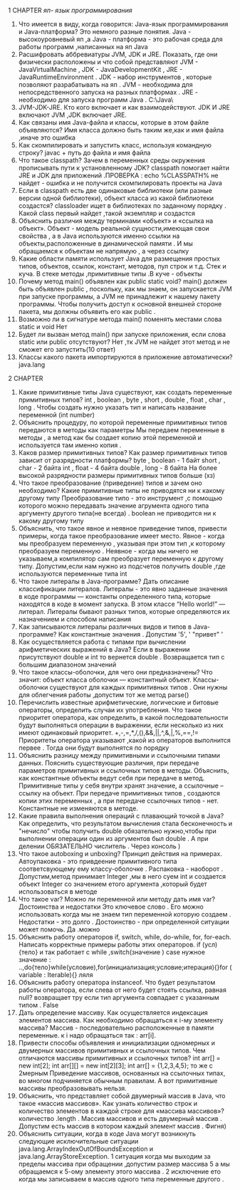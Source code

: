 1 CHAPTER
*яп- язык программирования*
1. Что имеется в виду, когда говорится: Java-язык программирования и Java-платформа?
	Это немного разные понятия. Java - высокоуровневый яп ,а Java - платформа - это рабочая среда для работы программ ,написанных на яп Java
2. Расшифровать аббревиатуры JVM, JDK и JRE. Показать, где они физически расположены и что собой представляют							         	  JVM - JavaVirtualMachine , JDK - JavaDevelopmentKit , JRE - JavaRuntimeEnvironment . JDK - набор инструментов , которые позволяют разрабатывать на яп . JVM - необходима для непосредственного запуска на разных платформах . JRE - необходимо для запуска программ Java . C:\Java\  
3. JVM-JDK-JRE. Кто кого включает и как взаимодействуют. 
    JDK И JRE включают JVM ,JDK включает JRE. 
4.  Как связаны имя Java-файла и классы, которые в этом файле объявляются?
     Имя класса должно быть таким же,как и имя файла ,иначе это ошибка
5. Как скомпилировать и запустить класс, используя командную строку? 
javac + путь до файла и имя файла 
6. Что такое classpath? Зачем в переменных среды окружения прописывать пути к установленному JDK?
    classpath помогает найти JRE и JDK для приложений .ПРОВЕРКА : echo %CLASSPATH%
	не найдет - ошибка и не получится скомпилировать проекты на Java
7. Если в classpath есть две одинаковые библиотеки (или разные версии одной библиотеки), объект класса из какой библиотеки создастся?
   classloader ищет в библиотеках по заданному порядку . Какой class первый найдет ,такой экземпляр и создастся
8. Объяснить различия между терминами «объект» и «ссылка на объект».
    Объект - модель реальной сущности,имеющая свои свойства , а в Java используются именно ссылки на объекты,расположенные в динамической памяти . И мы обращаемся к объектам не напрямую , а через ссылку
9. Какие области памяти использует Java для размещения простых типов, объектов, ссылок, констант, методов, пул строк и т.д.
    Стек и куча. В стеке методы ,примитивные типы .В куче - объекты
10. Почему метод main() объявлен как public static void?
     main() должен быть объявлен public , поскольку, как мы знаем, он запускается JVM при запуске программы, а JVM не принадлежит к нашему пакету программы. Чтобы получить доступ к основной внешней стороне пакета, мы должны объявить его как publiс .
11. Возможно ли в сигнатуре метода main() поменять местами слова static и void
     Нет
12.  Будет ли вызван метод main() при запуске приложения, если слова static или public отсутствуют?
       Нет ,тк JVM не найдет этот метод и не сможет его запустить(10 ответ)
13. Классы какого пакета импортируются в приложение автоматически? 
java.lang

2 CHAPTER

1. Какие примитивные типы Java существуют, как создать переменные примитивных типов?                                                                                      int , boolean , byte , short , double , float , char , long . Чтобы создать нужно указать тип и написать название переменной (int number)
2. Объяснить процедуру, по которой переменные примитивных типов передаются в методы как параметры
    Мы передаем переменные в методы , а метод как бы создает копию этой переменной и используется там именно копия .
3. Каков размер примитивных типов? Как размер примитивных типов зависит от разрядности платформы?
	byte , boolean - 1 байт
	short , char - 2 байта
	int , float - 4 байта 
	double , long - 8 байта
	На более высокой разрядности размеры примитивных типов больше
	(хз)
4. Что такое преобразование (приведение) типов и зачем оно необходимо? Какие примитивные типы не приводятся ни к какому другому типу
	Преобразование типо - это инструмент ,с помощью которого можно передавать значение агрумента одного типа аргументу другого типа(не всегда) . boolean не приводится ни к какому другому типу 
5. Объяснить, что такое явное и неявное приведение типов, привеcти примеры, когда такое преобразование имеет место.
	Явное - когда мы преобразуем переменную , указывая при этом тип ,к которому преобразуем переменную . Неявное - когда мы ничего не указываем,а компилятор сам преобразует переменную к другому типу. Допустим,если нам нужно из подсчетов получить double ,где используются переменные типа int
6. Что такое литералы в Java-программе? Дать описание классификации литералов. 
	Литералы - это явно заданные значения в коде программы — константы определенного типа, которые находятся в коде в момент запуска. В этом классе “Hello world!” — литерал. Литералы бывают разных типов, которые определяются их назначением и способом написания
7. Как записываются литералы различных видов и типов в Java-программе?
   Как константные значения . Допустим '5', ' "привет" '
8. Как осуществляется работа с типами при вычислении арифметических выражений в Java? 
	Если в выражении присутствуют double и int то вернется double . Возвращается тип с большим диапазоном значений
9. Что такое классы-оболочки, для чего они предназначены? Что значит: объект класса оболочки — константный объект.
	Классы-оболочки существуют для каждых примитивных типов . Они нужны для облегчения работы ,допустим тот же метод parse<type>()
10. Перечислить известные арифметические, логические и битовые операторы, определить случаи их употребления. Что такое приоритет оператора, как определить, в какой последовательности будут выполняться операции в выражении, если несколько из них имеют одинаковый приоритет.
	+,-,=,*,/,(),&&,||,^,&,|,%,==,!=
	Приоритеты оператора указывают ,какой из операторов выполнится первее . Тогда они будут выполнятся по порядку
11. Объяснить разницу между примитивными и ссылочными типами данных. Пояснить существующие различия, при передаче параметров примитивных и ссылочных типов в методы. Объяснить, как константные объекты ведут себя при передаче в метод.
	Примитивные типы у себя внутри хранят значение, а ссылочные – ссылку на объект. При передаче примитивных типов , создаются копии этих переменных , а при передаче ссылочных типов - нет. Константные не изменяются в методе.
12. Какие правила выполнения операций с плавающий точкой в Java? Как определить, что результатом вычисления стала бесконечность и
	"нечисло"
	чтобы получить double обязательно нужно,чтобы при выполнении операции один из аргументов был double . А при делении ОБЯЗАТЕЛЬНО числитель . Через консоль ) 
13. Что такое аutoboxing и unboxing? Принцип действия на примерах. 
	  Автоупаковка - это привдеение примитивного типа соответсвующему ему классу-оболочке . Распаковка - наоборот . Допустим,метод принимает Integer ,мы в него суем int и создается объект Integer со значением етого аргумента ,который будет использоваться в методе
14. Что такое var? Можно ли переменной или методу дать имя var? Достоинства и недостатки
	  Это ключевое слово . Его можно использовать когда мы не знаем тип переменной которую создаем . Недостатки - это долго . Достоинство - при определенной ситуации может помочь. Да .можно
15. Объяснить работу операторов if, switch, while, do-while, for, for-each. Написать корректные примеры работы этих операторов. 
	  if (усл){тело} и так работает с while ,switch(значение ) case нужное значение : ..,do{тело}while(условие),for(инициализация;условие;итерация){}for (<type> variable : Iterable){} ляля
16. Объяснить работу оператора instanceof. Что будет результатом работы оператора, если слева от него будет стоять ссылка, равная null? 
	  возвращает тру если тип аргумента совпадает с указанным типом . False
17. Дать определение массиву. Как осуществляется индексация элементов массива. Как необходимо обращаться к i-му элементу массива?
	  Массив - последовательно расположенные в памяти переменные. к i надо обращаться так : arr[i].
18. Привести способы объявления и инициализации одномерных и двумерных массивов примитивных и ссылочных типов. Чем отличаются массивы примитивных и ссылочных типов?
	  int arr[] = new int[2];
	  int arr[][] = new int[2][3];
	  int arr[] = {1,2,3,4,5};
	  то же с 2мерным
	  Приведение массивов, основанных на ссылочных типах, во многом подчиняется обычным правилам. А вот примитивные массивы преобразовывать нельзя.
19. Объяснить, что представляет собой двумерный массив в Java, что такое «массив массивов». Как узнать количество строк и количество элементов в каждой строке для «массива массивов»?
	  количество .length . Массив массивов и есть двумерный массив . Допустим есть массив в котором каждый элемент массив . Фигня)
20. Объяснить ситуации, когда в коде Java могут возникнуть следующие исключительные ситуации java.lang.ArrayIndexOutOfBoundsException и java.lang.ArrayStoreException.
	  1 ситуация когда мы выходим за пределы массива при обращении ,допустим размер массива 5 а мы обращаемся к 5-ому элементу этого массива . 2 исключение ето когда мы записываем в массив одного типа переменные другого .